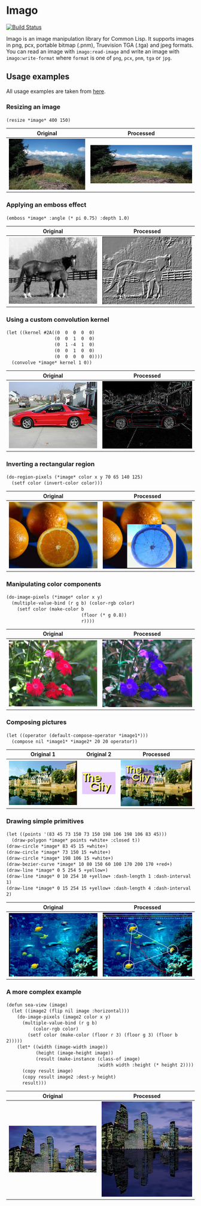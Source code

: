 # Imago
[![Build Status](https://travis-ci.org/tokenrove/imago.svg?branch=master)](https://travis-ci.org/tokenrove/imago)

Imago is an image manipulation library for Common Lisp. It supports images in
png, pcx, portable bitmap (.pnm), Truevision TGA (.tga) and jpeg formats. You
can read an image with `imago:read-image` and write an image with
`imago:write-format` where `format` is one of `png`, `pcx`, `pnm`, `tga` or
`jpg`.


## Usage examples

All usage examples are taken from
[here](http://matthieu.villeneuve.free.fr/dev/imago/examples.html).

### Resizing an image

`(resize *image* 400 150)`

| Original | Processed |
| -------- | --------- |
| ![Original](docs/country.png) | ![Resized](docs/country-resize.png) |


### Applying an emboss effect

`(emboss *image* :angle (* pi 0.75) :depth 1.0)`

| Original | Processed |
| -------- | --------- |
| ![Original](docs/horse.png) | ![Processed](docs/horse-emboss.png) |

### Using a custom convolution kernel

~~~~{.lisp}
(let ((kernel #2A((0  0  0  0  0)
                  (0  0  1  0  0)
                  (0  1 -4  1  0)
                  (0  0  1  0  0)
                  (0  0  0  0  0))))
  (convolve *image* kernel 1 0))
~~~~

| Original | Processed |
| -------- | --------- |
| ![Original](docs/car.png) | ![Processed](docs/car-edge-detect.png) |

### Inverting a rectangular region

~~~~
(do-region-pixels (*image* color x y 70 65 140 125)
  (setf color (invert-color color)))
~~~~

| Original | Processed |
| -------- | --------- |
| ![Original](docs/oranges.png) | ![Processed](docs/oranges-region-invert.png) |

### Manipulating color components

~~~~{.lisp}
(do-image-pixels (*image* color x y)
  (multiple-value-bind (r g b) (color-rgb color)
    (setf color (make-color b
                            (floor (* g 0.8))
                            r))))
~~~~

| Original | Processed |
| -------- | --------- |
| ![Original](docs/flowers.png) | ![Processed](docs/flowers-color-change.png) |

### Composing pictures

~~~~{.lisp}
(let ((operator (default-compose-operator *image1*)))
  (compose nil *image1* *image2* 20 20 operator))
~~~~

| Original 1 | Original 2 | Processed |
| ---------- | ---------- | --------- |
| ![City](docs/city.png) | ![Text](docs/text.png) | ![Composed](docs/city-text.png) |

### Drawing simple primitives

~~~~{.lisp}
(let ((points '(83 45 73 150 73 150 198 106 198 106 83 45)))
  (draw-polygon *image* points +white+ :closed t))
(draw-circle *image* 83 45 15 +white+)
(draw-circle *image* 73 150 15 +white+)
(draw-circle *image* 198 106 15 +white+)
(draw-bezier-curve *image* 10 80 150 60 100 170 200 170 +red+)
(draw-line *image* 0 5 254 5 +yellow+)
(draw-line *image* 0 10 254 10 +yellow+ :dash-length 1 :dash-interval 1)
(draw-line *image* 0 15 254 15 +yellow+ :dash-length 4 :dash-interval 2)
~~~~

| Original | Processed |
| -------- | --------- |
| ![Original](docs/fish.png) | ![Processed](docs/fish-drawing.png) |

### A more complex example

~~~~{.lisp}
(defun sea-view (image)
  (let ((image2 (flip nil image :horizontal)))
    (do-image-pixels (image2 color x y)
      (multiple-value-bind (r g b)
          (color-rgb color)
        (setf color (make-color (floor r 3) (floor g 3) (floor b 2)))))
    (let* ((width (image-width image))
           (height (image-height image))
           (result (make-instance (class-of image)
                                  :width width :height (* height 2))))
      (copy result image)
      (copy result image2 :dest-y height)
      result)))
~~~~

| Original | Processed |
| -------- | --------- |
| ![Original](docs/citynight.png) | ![Processed](docs/citynight-sea.png) |
